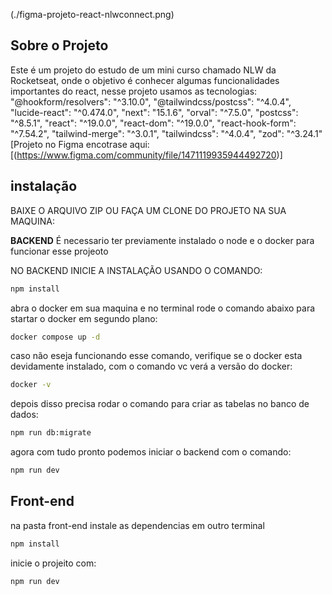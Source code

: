 (./figma-projeto-react-nlwconnect.png)
## Sobre o Projeto

Este é um projeto do estudo de um mini curso chamado NLW da Rocketseat, onde o objetivo é conhecer algumas funcionalidades importantes do react, nesse projeto usamos as tecnologias:
    "@hookform/resolvers": "^3.10.0",
    "@tailwindcss/postcss": "^4.0.4",
    "lucide-react": "^0.474.0",
    "next": "15.1.6",
    "orval": "^7.5.0",
    "postcss": "^8.5.1",
    "react": "^19.0.0",
    "react-dom": "^19.0.0",
    "react-hook-form": "^7.54.2",
    "tailwind-merge": "^3.0.1",
    "tailwindcss": "^4.0.4",
    "zod": "^3.24.1"
    [Projeto no Figma encotrase aqui:[(https://www.figma.com/community/file/1471119935944492720)]
    


## instalação

BAIXE O ARQUIVO ZIP OU FAÇA UM CLONE DO PROJETO NA SUA MAQUINA:


**BACKEND**
É necessario ter previamente instalado o node e o docker para funcionar esse projeoto

NO BACKEND INICIE A INSTALAÇÃO USANDO O COMANDO:
```BASH
npm install
```
abra o docker em sua maquina e no terminal rode o comando abaixo para startar o docker em segundo plano:
```BASH
docker compose up -d 
```
caso não eseja funcionando esse comando, verifique se o docker esta devidamente instalado, com o comando vc verá a versão do docker:
```BASH
docker -v
```
depois disso precisa rodar o comando para criar as tabelas no banco de dados:
```BASH
npm run db:migrate   
```
agora com tudo pronto podemos iniciar o backend com o comando:
```BASH
npm run dev
```

## Front-end

na pasta front-end instale as dependencias em outro terminal
```BASH
npm install
```
inicie o projeito com:
```BASH
npm run dev
```